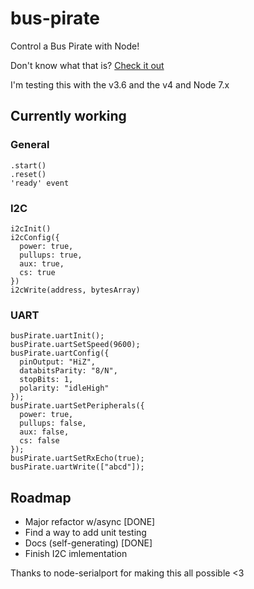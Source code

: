 # bus-pirate

Control a Bus Pirate with Node!

Don't know what that is? [Check it out](http://dangerousprototypes.com/docs/Bus_Pirate)

I'm testing this with the v3.6 and the v4 and Node 7.x

## Currently working
### General
```
.start()
.reset()
'ready' event
```

### I2C
```
i2cInit()
i2cConfig({
  power: true,
  pullups: true,
  aux: true,
  cs: true
})
i2cWrite(address, bytesArray)
```

### UART
```
busPirate.uartInit();
busPirate.uartSetSpeed(9600);
busPirate.uartConfig({
  pinOutput: "HiZ",
  databitsParity: "8/N",
  stopBits: 1,
  polarity: "idleHigh"
});
busPirate.uartSetPeripherals({
  power: true,
  pullups: false,
  aux: false,
  cs: false
});
busPirate.uartSetRxEcho(true);
busPirate.uartWrite(["abcd"]);
```

## Roadmap

* Major refactor w/async [DONE]
* Find a way to add unit testing
* Docs (self-generating) [DONE]
* Finish I2C imlementation

Thanks to node-serialport for making this all possible <3
